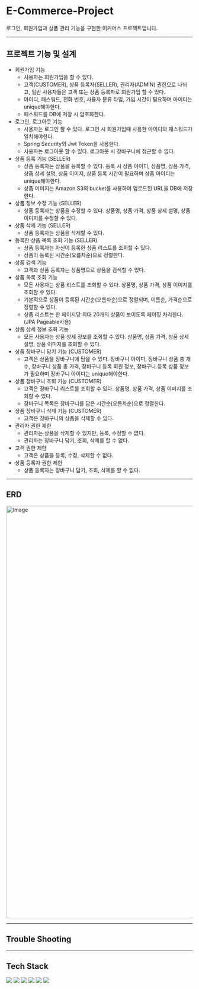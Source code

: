 # E-Commerce-Project
로그인, 회원가입과 상품 관리 기능을 구현한 이커머스 프로젝트입니다.


---

## 프로젝트 기능 및 설계

- 회원가입 기능
  - 사용자는 회원가입을 할 수 있다.
  - 고객(CUSTOMER), 상품 등록자(SELLER), 관리자(ADMIN) 권한으로 나뉘고, 일반 사용자들은 고객 또는 상품 등록자로 회원가입 할 수 있다.
  - 아이디, 패스워드, 전화 번호, 사용자 분류 타입, 가입 시간이 필요하며 아이디는 unique해야한다.
  - 패스워드를 DB에 저장 시 암호화한다.
- 로그인, 로그아웃 기능
  - 사용자는 로그인 할 수 있다. 로그인 시 회원가입때 사용한 아이디와 패스워드가 일치해야한다.
  - Spring Security와 Jwt Token을 사용한다.
  - 사용자는 로그아웃 할 수 있다. 로그아웃 시 장바구니에 접근할 수 없다.
- 상품 등록 기능 (SELLER)
  - 상품 등록자는 상품을 등록할 수 있다. 등록 시 상품 아이디, 상품명, 상품 가격, 상품 상세 설명, 상품 이미지, 상품 등록 시간이 필요하며 상품 아이디는 unique해야한다.
  - 상품 이미지는 Amazon S3의 bucket를 사용하여 업로드된 URL을 DB에 저장한다.
- 상품 정보 수정 기능 (SELLER)
  - 상품 등록자는 상품을 수정할 수 있다. 상품명, 상품 가격, 상품 상세 설명, 상품 이미지를 수정할 수 있다.
- 상품 삭제 기능 (SELLER)
  - 상품 등록자는 상품을 삭제할 수 있다.
- 등록한 상품 목록 조회 기능 (SELLER)
  - 상품 등록자는 자신이 등록한 상품 리스트를 조회할 수 있다.
  - 상품이 등록된 시간순(오름차순)으로 정렬한다.
- 상품 검색 기능
  - 고객과 상품 등록자는 상품명으로 상품을 검색할 수 있다.
- 상품 목록 조회 기능
  - 모든 사용자는 상품 리스트를 조회할 수 있다. 상품명, 상품 가격, 상품 이미지를 조회할 수 있다.
  - 기본적으로 상품이 등록된 시간순(오름차순)으로 정렬되며, 이름순, 가격순으로 정렬할 수 있다.
  - 상품 리스트는 한 페이지당 최대 20개의 상품이 보이도록 페이징 처리한다.(JPA Pageable사용)
- 상품 상세 정보 조회 기능
  - 모든 사용자는 상품 상세 정보를 조회할 수 있다. 상품명, 상품 가격, 상품 상세 설명, 상품 이미지를 조회할 수 있다.
- 상품 장바구니 담기 기능 (CUSTOMER)
  - 고객은 상품을 장바구니에 담을 수 있다. 장바구니 아이디, 장바구니 상품 총 개수, 장바구니 상품 총 가격, 장바구니 등록 회원 정보, 장바구니 등록 상품 정보가 필요하며 장바구니 아이디는 unique해야한다.
- 상품 장바구니 조회 기능 (CUSTOMER)
  - 고객은 장바구니 리스트를 조회할 수 있다. 상품명, 상품 가격, 상품 이미지를 조회할 수 있다.
  - 장바구니 목록은 장바구니를 담은 시간순(오름차순)으로 정렬한다.
- 상품 장바구니 삭제 기능 (CUSTOMER)
  - 고객은 장바구니의 상품을 삭제할 수 있다.
- 관리자 권한 제한
    - 관리자는 상품을 삭제할 수 있지만, 등록, 수정할 수 없다.
    - 관리자는 장바구니 담기, 조회, 삭제를 할 수 없다.
- 고객 권한 제한
  - 고객은 상품을 등록, 수정, 삭제할 수 없다. 
- 상품 등록자 권한 제한
  - 상품 등록자는 장바구니 담기, 조회, 삭제를 할 수 없다.

---

## ERD

<img width="1112" alt="Image" src="https://github.com/user-attachments/assets/66ce8720-a951-4e6a-9c88-047e59ff686a" />

---

## Trouble Shooting

---

## Tech Stack
<img src="https://img.shields.io/badge/spring-6DB33F?style=for-the-badge&logo=spring&logoColor=white">

<img src="https://img.shields.io/badge/springboot-6DB33F?style=for-the-badge&logo=springboot&logoColor=white">

<img src="https://img.shields.io/badge/springsecurity-6DB33F?style=for-the-badge&logo=springsecurity&logoColor=white">

<img src="https://img.shields.io/badge/gradle-02303A?style=for-the-badge&logo=gradle&logoColor=white">

<img src="https://img.shields.io/badge/mysql-4479A1?style=for-the-badge&logo=mysql&logoColor=white">

<img src="https://img.shields.io/badge/amazons3-569A31?style=for-the-badge&logo=amazons3&logoColor=white">

